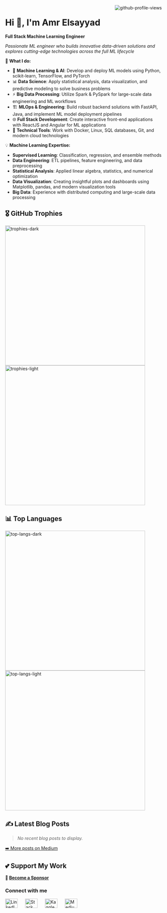<img align="right" src="https://komarev.com/ghpvc/?username=amrelsayyad&label=Profile%20views&color=0e75b6&style=flat" alt="github-profile-views">

# Hi 👋, I'm Amr Elsayyad

**Full Stack Machine Learning Engineer**

_Passionate ML engineer who builds innovative data-driven solutions and explores cutting-edge technologies across the full ML lifecycle_

🔧 **What I do:**

- 🤖 **Machine Learning & AI**: Develop and deploy ML models using Python, scikit-learn, TensorFlow, and PyTorch
- 📊 **Data Science**: Apply statistical analysis, data visualization, and predictive modeling to solve business problems
- ⚡ **Big Data Processing**: Utilize Spark & PySpark for large-scale data engineering and ML workflows
- 🏗️ **MLOps & Engineering**: Build robust backend solutions with FastAPI, Java, and implement ML model deployment pipelines
- 🌐 **Full Stack Development**: Create interactive front-end applications with ReactJS and Angular for ML applications
- 🔧 **Technical Tools**: Work with Docker, Linux, SQL databases, Git, and modern cloud technologies

💡 **Machine Learning Expertise:**

- **Supervised Learning**: Classification, regression, and ensemble methods
- **Data Engineering**: ETL pipelines, feature engineering, and data preprocessing
- **Statistical Analysis**: Applied linear algebra, statistics, and numerical optimization
- **Data Visualization**: Creating insightful plots and dashboards using Matplotlib, pandas, and modern visualization tools
- **Big Data**: Experience with distributed computing and large-scale data processing

## 🎖️ GitHub Trophies

<a href="https://github-profile-trophy.vercel.app/?username=amrelsayyad&column=3&theme=darkhub#gh-dark-mode-only">
  <img src="https://github-profile-trophy.vercel.app/?username=amrelsayyad&column=3&theme=darkhub" alt="trophies-dark" style="width: 450px;">
</a>
<a href="https://github-profile-trophy.vercel.app/?username=amrelsayyad&column=3&theme=flat#gh-light-mode-only">
  <img src="https://github-profile-trophy.vercel.app/?username=amrelsayyad&column=3&theme=flat" alt="trophies-light" style="width: 450px;">
</a>

## 📊 Top Languages

<a href="https://github-readme-stats.vercel.app/api/top-langs?username=amrelsayyad&layout=compact&hide=makefile,cmake,shell,yacc,lex,powershell,batchfile&theme=dark#gh-dark-mode-only">
  <img src="https://github-readme-stats.vercel.app/api/top-langs?username=amrelsayyad&layout=compact&hide=makefile,cmake,shell,yacc,lex,powershell,batchfile&theme=dark" alt="top-langs-dark" style="width: 450px;">
</a>
<a href="https://github-readme-stats.vercel.app/api/top-langs?username=amrelsayyad&layout=compact&hide=makefile,cmake,shell,yacc,lex,powershell,batchfile&theme=default#gh-light-mode-only">
  <img src="https://github-readme-stats.vercel.app/api/top-langs?username=amrelsayyad&layout=compact&hide=makefile,cmake,shell,yacc,lex,powershell,batchfile&theme=default" alt="top-langs-light" style="width: 450px;">
</a>



## ✍️ Latest Blog Posts


  > _No recent blog posts to display._
  > 

[➡️ More posts on Medium](https://medium.com/@AmrElsayyad)


## 💕 Support My Work

**💝 [Become a Sponsor](https://github.com/sponsors/AmrElsayyad)**

### Connect with me

<div align="left" style="width:100%;">
  <a href="https://linkedin.com/in/amrelsayyad" target="blank"><img align="center" src="https://raw.githubusercontent.com/rahuldkjain/github-profile-readme-generator/master/src/images/icons/Social/linked-in-alt.svg" alt="LinkedIn" height="30" width="40" style="margin-right:20px"/></a>
  <a href="https://stackoverflow.com/users/15553044" target="blank"><img align="center" src="https://raw.githubusercontent.com/rahuldkjain/github-profile-readme-generator/master/src/images/icons/Social/stack-overflow.svg" alt="Stack Overflow" height="30" width="40" style="margin-right:20px"/></a>
  <a href="https://kaggle.com/amrelsayyad" target="blank"><img align="center" src="https://raw.githubusercontent.com/rahuldkjain/github-profile-readme-generator/master/src/images/icons/Social/kaggle.svg" alt="Kaggle" height="30" width="40" style="margin-right:20px"/></a>
  <a href="https://medium.com/@amrelsayyad" target="blank"><img align="center" src="https://raw.githubusercontent.com/rahuldkjain/github-profile-readme-generator/master/src/images/icons/Social/medium.svg" alt="Medium" height="30" width="40" style="margin-right:20px"/></a>
</div>

